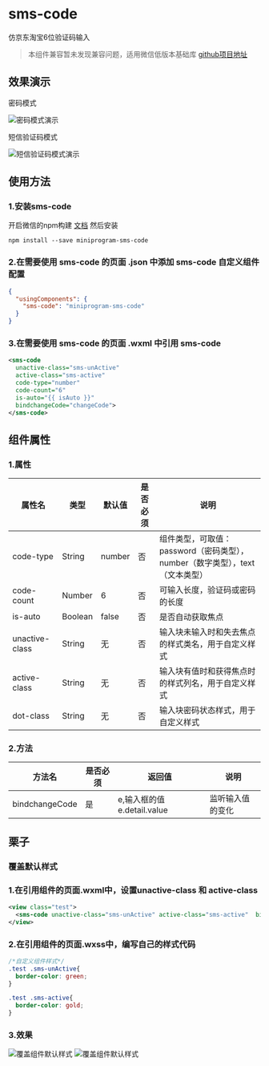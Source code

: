 # sms-code
仿京东淘宝6位验证码输入
>本组件兼容暂未发现兼容问题，适用微信低版本基础库
[github项目地址](https://github.com/weapp-commponent/sms-code)
## 效果演示
密码模式

![密码模式演示](http://img.coderdong.cn/weApp/password_test.gif)

短信验证码模式

![短信验证码模式演示](http://img.coderdong.cn/weApp/number_test.gif)

## 使用方法
### 1.安装sms-code
开启微信的npm构建 [文档](https://developers.weixin.qq.com/miniprogram/dev/devtools/npm.html)
然后安装
```
npm install --save miniprogram-sms-code
```
### 2.在需要使用 sms-code 的页面 .json 中添加 sms-code 自定义组件配置
```json
{
  "usingComponents": {
    "sms-code": "miniprogram-sms-code"
  }
}
```
### 3.在需要使用 sms-code 的页面 .wxml 中引用 sms-code
```xml
<sms-code
  unactive-class="sms-unActive"
  active-class="sms-active"
  code-type="number"
  code-count="6"
  is-auto="{{ isAuto }}"
  bindchangeCode="changeCode">
</sms-code>
```

## 组件属性
### 1.属性
| 属性名                   | 类型         | 默认值                    | 是否必须    | 说明                                        |
|-------------------------|--------------|---------------------------|------------|---------------------------------------------|
| code-type               | String       | number                    | 否          | 组件类型，可取值：password（密码类型），number（数字类型），text（文本类型）|                      |
| code-count              | Number       | 6                         | 否          | 可输入长度，验证码或密码的长度                        |
| is-auto                 | Boolean      | false                     | 否          | 是否自动获取焦点 |
| unactive-class          | String       | 无                        | 否          | 输入块未输入时和失去焦点的样式类名，用于自定义样式|
| active-class            | String       | 无                        | 否          | 输入块有值时和获得焦点时的样式列名，用于自定义样式|
| dot-class               | String       | 无                        | 否          | 输入块密码状态样式，用于自定义样式|

### 2.方法
| 方法名                  |  是否必须    | 返回值                    | 说明                                        |
|-------------------------|------------- |---------------------------|---------------------------------------------|
| bindchangeCode          |  是          |e,输入框的值 e.detail.value| 监听输入值的变化                              |

## 栗子
### 覆盖默认样式
### 1.在引用组件的页面.wxml中，设置unactive-class 和 active-class
```xml
<view class="test">
  <sms-code unactive-class="sms-unActive" active-class="sms-active"  bindchangeCode="changeCode"></sms-code>
</view>
```
### 2.在引用组件的页面.wxss中，编写自己的样式代码
```css
/*自定义组件样式*/
.test .sms-unActive{
  border-color: green;
}

.test .sms-active{
  border-color: gold;
}
```
### 3.效果
![覆盖组件默认样式](http://img.coderdong.cn/weApp/diyclass_test.gif)
![覆盖组件默认样式](http://img.coderdong.cn/weApp/diyclass_test2.gif)
